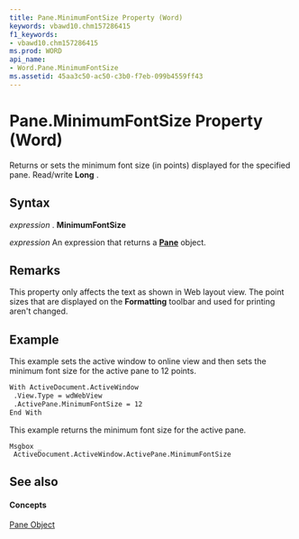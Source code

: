 ```yaml
---
title: Pane.MinimumFontSize Property (Word)
keywords: vbawd10.chm157286415
f1_keywords:
- vbawd10.chm157286415
ms.prod: WORD
api_name:
- Word.Pane.MinimumFontSize
ms.assetid: 45aa3c50-ac50-c3b0-f7eb-099b4559ff43
---
```



# Pane.MinimumFontSize Property (Word)

Returns or sets the minimum font size (in points) displayed for the specified pane. Read/write  **Long** .


## Syntax

 _expression_ . **MinimumFontSize**

 _expression_ An expression that returns a **[Pane](pane-object-word.md)** object.


## Remarks

This property only affects the text as shown in Web layout view. The point sizes that are displayed on the  **Formatting** toolbar and used for printing aren't changed.


## Example

This example sets the active window to online view and then sets the minimum font size for the active pane to 12 points.


```vb
With ActiveDocument.ActiveWindow 
 .View.Type = wdWebView 
 .ActivePane.MinimumFontSize = 12 
End With
```

This example returns the minimum font size for the active pane.




```
Msgbox _ 
 ActiveDocument.ActiveWindow.ActivePane.MinimumFontSize
```


## See also


#### Concepts


[Pane Object](pane-object-word.md)

